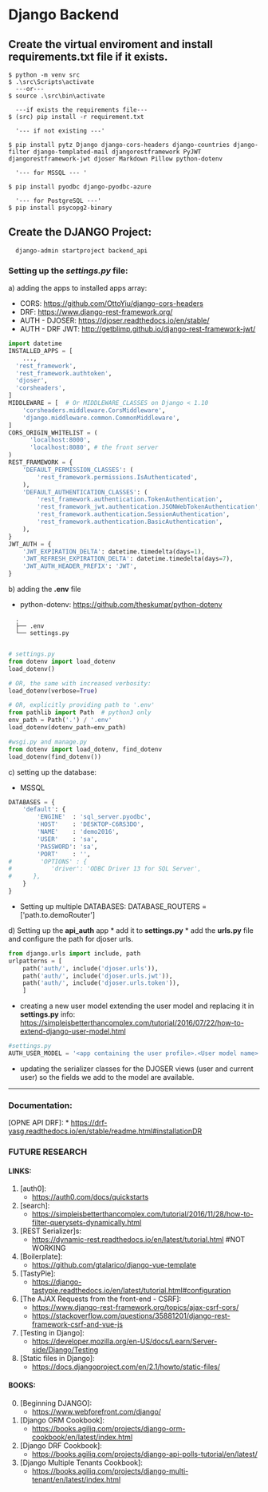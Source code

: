 # Django Backend

## Create the virtual enviroment and install requirements.txt file if it exists.

```shell
$ python -m venv src
$ .\src\Scripts\activate
  ---or---
$ source .\src\bin\activate

  ---if exists the requirements file---
$ (src) pip install -r requirement.txt

  '--- if not existing ---'

$ pip install pytz Django django-cors-headers django-countries django-filter django-templated-mail djangorestframework PyJWT djangorestframework-jwt djoser Markdown Pillow python-dotenv

  '--- for MSSQL --- '

$ pip install pyodbc django-pyodbc-azure

  '--- for PostgreSQL ---'
$ pip install psycopg2-binary
```

## Create the DJANGO Project:

```shell
  django-admin startproject backend_api
```

### Setting up the **_settings.py_** file:

a) adding the apps to installed apps array:

- CORS: https://github.com/OttoYiu/django-cors-headers
- DRF: https://www.django-rest-framework.org/
- AUTH - DJOSER: https://djoser.readthedocs.io/en/stable/
- AUTH - DRF JWT: http://getblimp.github.io/django-rest-framework-jwt/

```python
import datetime
INSTALLED_APPS = [
    ...,
  'rest_framework',
  'rest_framework.authtoken',
  'djoser',
  'corsheaders',
]
MIDDLEWARE = [  # Or MIDDLEWARE_CLASSES on Django < 1.10
    'corsheaders.middleware.CorsMiddleware',
    'django.middleware.common.CommonMiddleware',
]
CORS_ORIGIN_WHITELIST = (
      'localhost:8000',
      'localhost:8080', # the front server
)
REST_FRAMEWORK = {
    'DEFAULT_PERMISSION_CLASSES': (
        'rest_framework.permissions.IsAuthenticated',
    ),
    'DEFAULT_AUTHENTICATION_CLASSES': (
        'rest_framework.authentication.TokenAuthentication',
        'rest_framework_jwt.authentication.JSONWebTokenAuthentication',
        'rest_framework.authentication.SessionAuthentication',
        'rest_framework.authentication.BasicAuthentication',
    ),
}
JWT_AUTH = {
    'JWT_EXPIRATION_DELTA': datetime.timedelta(days=1),
    'JWT_REFRESH_EXPIRATION_DELTA': datetime.timedelta(days=7),
    'JWT_AUTH_HEADER_PREFIX': 'JWT',
}
```

b) adding the **.env** file

- python-dotenv: https://github.com/theskumar/python-dotenv

```docs
  .
  ├── .env
  └── settings.py
```

```python

# settings.py
from dotenv import load_dotenv
load_dotenv()

# OR, the same with increased verbosity:
load_dotenv(verbose=True)

# OR, explicitly providing path to '.env'
from pathlib import Path  # python3 only
env_path = Path('.') / '.env'
load_dotenv(dotenv_path=env_path)

#wsgi.py and manage.py
from dotenv import load_dotenv, find_dotenv
load_dotenv(find_dotenv())

```

c) setting up the database:

  * MSSQL
```python
DATABASES = {
    'default': {
        'ENGINE'  : 'sql_server.pyodbc',
        'HOST'    : 'DESKTOP-C6RS3DO',
        'NAME'    : 'demo2016',
        'USER'    : 'sa',
        'PASSWORD': 'sa',
        'PORT'    : '',
#        'OPTIONS' : {
#           'driver': 'ODBC Driver 13 for SQL Server',
#      },
    }
}
```

* Setting up multiple DATABASES:
DATABASE_ROUTERS = ['path.to.demoRouter']

d) Setting up the **api_auth** app
	* add it to **settings.py**
	* add the **urls.py** file and configure the path for djoser urls.
	
```python
from django.urls import include, path
urlpatterns = [
    path('auth/', include('djoser.urls')),
    path('auth/', include('djoser.urls.jwt')),
    path('auth/', include('djoser.urls.token')),
    ]
```
  * creating a new user model extending the user model and replacing it in **settings.py**
	 info: https://simpleisbetterthancomplex.com/tutorial/2016/07/22/how-to-extend-django-user-model.html

```python
#settings.py
AUTH_USER_MODEL = '<app containing the user profile>.<User model name>'
```
  * updating the serializer classes for the DJOSER views (user and current user) so the fields we add to the model are 
  available.
---	




### Documentation:
[OPNE API DRF]: 
	* https://drf-yasg.readthedocs.io/en/stable/readme.html#installationDR

### FUTURE RESEARCH

#### LINKS:

1. [auth0]: 
	* https://auth0.com/docs/quickstarts
2. [search]: 
	* https://simpleisbetterthancomplex.com/tutorial/2016/11/28/how-to-filter-querysets-dynamically.html
3. [REST Serializer]s: 
	* https://dynamic-rest.readthedocs.io/en/latest/tutorial.html #NOT WORKING
4. [Boilerplate]: 
	* https://github.com/gtalarico/django-vue-template
5. [TastyPie]: 
	* https://django-tastypie.readthedocs.io/en/latest/tutorial.html#configuration
6. [The AJAX Requests from the front-end - CSRF]:
 	* https://www.django-rest-framework.org/topics/ajax-csrf-cors/
	* https://stackoverflow.com/questions/35881201/django-rest-framework-csrf-and-vue-js
7. [Testing in Django]: 
	* https://developer.mozilla.org/en-US/docs/Learn/Server-side/Django/Testing
8. [Static files in Django]: 
	* https://docs.djangoproject.com/en/2.1/howto/static-files/	
	

#### BOOKS: 

0.  [Beginning DJANGO]: 
	* https://www.webforefront.com/django/
1.  [Django ORM Cookbook]: 
	* https://books.agiliq.com/projects/django-orm-cookbook/en/latest/index.html
2.  [Django DRF Cookbook]: 
	* https://books.agiliq.com/projects/django-api-polls-tutorial/en/latest/
3.  [Django Multiple Tenants Cookbook]: 
	* https://books.agiliq.com/projects/django-multi-tenant/en/latest/index.html

		
